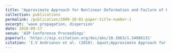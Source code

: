 ```yaml
---
title: "Approximate Approach for Nonlinear Deformation and Failure of Fibre Composites"
collection: publications
permalink: /publication/2009-10-01-paper-title-number-1
excerpt: 'wave propagation, dispersion'
date: 2010-09-17
venue: 'AIP Conference Proceedings'
paperurl: 'https://aip.scitation.org/doi/abs/10.1063/1.34986131'
citation: 'I.V Andrianov et al. (2010). &quot;Approximate Approach for Nonlinear Deformation and Failure of Fibre Composites.&quot; <i>AIP Conf. Proc.</i> 1281: 825.'
---
```


